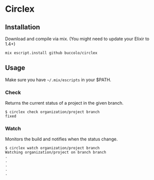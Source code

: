 # Circlex

## Installation

Download and compile via mix. (You might need to update your Elixir to 1.4+)

```
mix escript.install github buccolo/circlex
```

## Usage

Make sure you have `~/.mix/escripts` in your $PATH.

### Check

Returns the current status of a project in the given branch.

```
$ circlex check organization/project branch
fixed
```

### Watch

Monitors the build and notifies when the status change.

```
$ circlex watch organization/project branch
Watching organization/project on branch branch
.
.
.
.
.
```
